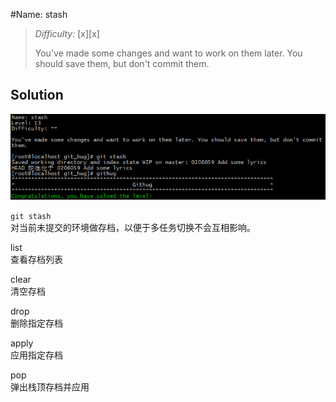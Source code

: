 #Name: stash    

>*Difficulty:* [x][x]  
>
>You've made some changes and want to work on them later. You should save them, but don't commit them.
  
Solution  
-------------------------
![level13_0](images/level13_0.png)  

`git stash`  
对当前未提交的环境做存档，以便于多任务切换不会互相影响。

list  
	查看存档列表 

clear  
	清空存档

drop <stash>  
	删除指定存档

apply <stash>  
	应用指定存档

pop  
	弹出栈顶存档并应用